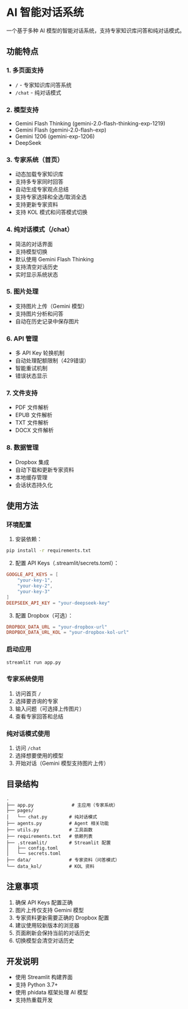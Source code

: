 # AI 智能对话系统

一个基于多种 AI 模型的智能对话系统，支持专家知识库问答和纯对话模式。

## 功能特点

### 1. 多页面支持
- `/` - 专家知识库问答系统
- `/chat` - 纯对话模式

### 2. 模型支持
- Gemini Flash Thinking (gemini-2.0-flash-thinking-exp-1219)
- Gemini Flash (gemini-2.0-flash-exp)
- Gemini 1206 (gemini-exp-1206)
- DeepSeek

### 3. 专家系统（首页）
- 动态加载专家知识库
- 支持多专家同时回答
- 自动生成专家观点总结
- 支持专家选择和全选/取消全选
- 支持更新专家资料
- 支持 KOL 模式和问答模式切换

### 4. 纯对话模式（/chat）
- 简洁的对话界面
- 支持模型切换
- 默认使用 Gemini Flash Thinking
- 支持清空对话历史
- 实时显示系统状态

### 5. 图片处理
- 支持图片上传（Gemini 模型）
- 支持图片分析和问答
- 自动在历史记录中保存图片

### 6. API 管理
- 多 API Key 轮换机制
- 自动处理配额限制（429错误）
- 智能重试机制
- 错误状态显示

### 7. 文件支持
- PDF 文件解析
- EPUB 文件解析
- TXT 文件解析
- DOCX 文件解析

### 8. 数据管理
- Dropbox 集成
- 自动下载和更新专家资料
- 本地缓存管理
- 会话状态持久化

## 使用方法

### 环境配置
1. 安装依赖：
```bash
pip install -r requirements.txt
```

2. 配置 API Keys（.streamlit/secrets.toml）：
```toml
GOOGLE_API_KEYS = [
    "your-key-1",
    "your-key-2",
    "your-key-3"
]
DEEPSEEK_API_KEY = "your-deepseek-key"
```

3. 配置 Dropbox（可选）：
```toml
DROPBOX_DATA_URL = "your-dropbox-url"
DROPBOX_DATA_URL_KOL = "your-dropbox-kol-url"
```

### 启动应用
```bash
streamlit run app.py
```

### 专家系统使用
1. 访问首页 `/`
2. 选择要咨询的专家
3. 输入问题（可选择上传图片）
4. 查看专家回答和总结

### 纯对话模式使用
1. 访问 `/chat`
2. 选择想要使用的模型
3. 开始对话（Gemini 模型支持图片上传）

## 目录结构
```
.
├── app.py              # 主应用（专家系统）
├── pages/
│   └── chat.py        # 纯对话模式
├── agents.py          # Agent 相关功能
├── utils.py           # 工具函数
├── requirements.txt   # 依赖列表
├── .streamlit/        # Streamlit 配置
│   ├── config.toml
│   └── secrets.toml
├── data/              # 专家资料（问答模式）
└── data_kol/          # KOL 资料
```

## 注意事项
1. 确保 API Keys 配置正确
2. 图片上传仅支持 Gemini 模型
3. 专家资料更新需要正确的 Dropbox 配置
4. 建议使用较新版本的浏览器
5. 页面刷新会保持当前的对话历史
6. 切换模型会清空对话历史

## 开发说明
- 使用 Streamlit 构建界面
- 支持 Python 3.7+
- 使用 phidata 框架处理 AI 模型
- 支持热重载开发 